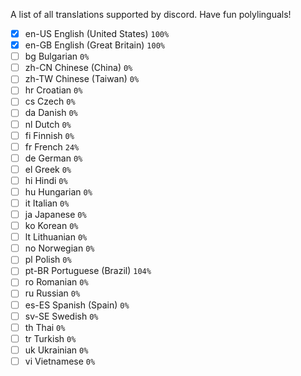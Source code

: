 A list of all translations supported by discord.
Have fun polylinguals!

- [x] en-US	English (United States) `100%`
- [x] en-GB	English (Great Britain) `100%`
- [ ] bg	Bulgarian `0%`
- [ ] zh-CN	Chinese (China) `0%`
- [ ] zh-TW	Chinese (Taiwan) `0%`
- [ ] hr	Croatian `0%`
- [ ] cs	Czech `0%`
- [ ] da	Danish `0%`
- [ ] nl	Dutch `0%`
- [ ] fi	Finnish `0%`
- [ ] fr	French `24%`
- [ ] de	German `0%`
- [ ] el	Greek `0%`
- [ ] hi	Hindi `0%`
- [ ] hu	Hungarian `0%`
- [ ] it	Italian `0%`
- [ ] ja	Japanese `0%`
- [ ] ko	Korean `0%`
- [ ] lt	Lithuanian `0%`
- [ ] no	Norwegian `0%`
- [ ] pl	Polish `0%`
- [ ] pt-BR	Portuguese (Brazil) `104%`
- [ ] ro	Romanian `0%`
- [ ] ru	Russian `0%`
- [ ] es-ES	Spanish (Spain) `0%`
- [ ] sv-SE	Swedish `0%`
- [ ] th	Thai `0%`
- [ ] tr	Turkish `0%`
- [ ] uk	Ukrainian `0%`
- [ ] vi	Vietnamese `0%`